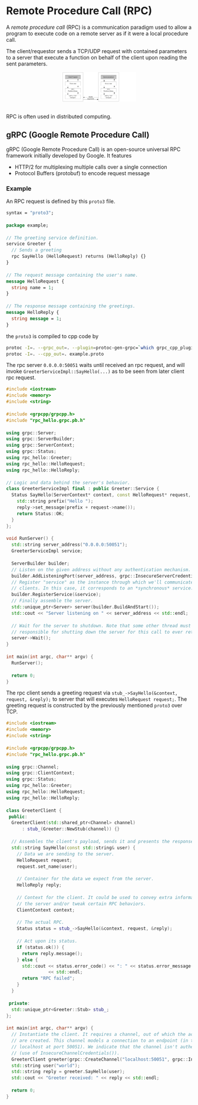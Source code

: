 # Remote Procedure Call (RPC)

A *remote procedure call* (RPC) is a communication paradigm used to allow a program to execute code on a remote server as if it were a local procedure call.

The client/requestor sends a TCP/UDP request with contained parameters to a server that execute a function on behalf of the client upon reading the sent parameters.

<div style="display: flex; justify-content: center;">
      <img src="imgs/rpc.png" width="40%" height="30%" alt="rpc" />
</div>
</br>

RPC is often used in distributed computing.

## gRPC (Google Remote Procedure Call)

gRPC (Google Remote Procedure Call) is an open-source universal RPC framework initially developed by Google.
It features

* HTTP/2 for multiplexing multiple calls over a single connection
* Protocol Buffers (protobuf) to encode request message

### Example

An RPC request is defined by this `proto3` file.

```proto
syntax = "proto3";

package example;

// The greeting service definition.
service Greeter {
  // Sends a greeting
  rpc SayHello (HelloRequest) returns (HelloReply) {}
}

// The request message containing the user's name.
message HelloRequest {
  string name = 1;
}

// The response message containing the greetings.
message HelloReply {
  string message = 1;
}
```

the `proto3` is compiled to cpp code by

```sh
protoc -I=. --grpc_out=. --plugin=protoc-gen-grpc=`which grpc_cpp_plugin` example.proto
protoc -I=. --cpp_out=. example.proto
```

The rpc server `0.0.0.0:50051` waits until received an rpc request, and will invoke `GreeterServiceImpl::SayHello(...)` as to be seen from later client rpc request.

```cpp
#include <iostream>
#include <memory>
#include <string>

#include <grpcpp/grpcpp.h>
#include "rpc_hello.grpc.pb.h"

using grpc::Server;
using grpc::ServerBuilder;
using grpc::ServerContext;
using grpc::Status;
using rpc_hello::Greeter;
using rpc_hello::HelloRequest;
using rpc_hello::HelloReply;

// Logic and data behind the server's behavior.
class GreeterServiceImpl final : public Greeter::Service {
  Status SayHello(ServerContext* context, const HelloRequest* request, HelloReply* reply) override {
    std::string prefix("Hello ");
    reply->set_message(prefix + request->name());
    return Status::OK;
  }
};

void RunServer() {
  std::string server_address("0.0.0.0:50051");
  GreeterServiceImpl service;

  ServerBuilder builder;
  // Listen on the given address without any authentication mechanism.
  builder.AddListeningPort(server_address, grpc::InsecureServerCredentials());
  // Register "service" as the instance through which we'll communicate with
  // clients. In this case, it corresponds to an *synchronous* service.
  builder.RegisterService(&service);
  // Finally assemble the server.
  std::unique_ptr<Server> server(builder.BuildAndStart());
  std::cout << "Server listening on " << server_address << std::endl;

  // Wait for the server to shutdown. Note that some other thread must be
  // responsible for shutting down the server for this call to ever return.
  server->Wait();
}

int main(int argc, char** argv) {
  RunServer();

  return 0;
}
```

The rpc client sends a greeting request via `stub_->SayHello(&context, request, &reply);` to server that will executes `HelloRequest request;`.
The greeting request is constructed by the previously mentioned `proto3` over TCP.

```cpp
#include <iostream>
#include <memory>
#include <string>

#include <grpcpp/grpcpp.h>
#include "rpc_hello.grpc.pb.h"

using grpc::Channel;
using grpc::ClientContext;
using grpc::Status;
using rpc_hello::Greeter;
using rpc_hello::HelloRequest;
using rpc_hello::HelloReply;

class GreeterClient {
 public:
  GreeterClient(std::shared_ptr<Channel> channel)
      : stub_(Greeter::NewStub(channel)) {}

  // Assembles the client's payload, sends it and presents the response back
  std::string SayHello(const std::string& user) {
    // Data we are sending to the server.
    HelloRequest request;
    request.set_name(user);

    // Container for the data we expect from the server.
    HelloReply reply;

    // Context for the client. It could be used to convey extra information to
    // the server and/or tweak certain RPC behaviors.
    ClientContext context;

    // The actual RPC.
    Status status = stub_->SayHello(&context, request, &reply);

    // Act upon its status.
    if (status.ok()) {
      return reply.message();
    } else {
      std::cout << status.error_code() << ": " << status.error_message()
                << std::endl;
      return "RPC failed";
    }
  }

 private:
  std::unique_ptr<Greeter::Stub> stub_;
};

int main(int argc, char** argv) {
  // Instantiate the client. It requires a channel, out of which the actual RPCs
  // are created. This channel models a connection to an endpoint (in this case,
  // localhost at port 50051). We indicate that the channel isn't authenticated
  // (use of InsecureChannelCredentials()).
  GreeterClient greeter(grpc::CreateChannel("localhost:50051", grpc::InsecureChannelCredentials()));
  std::string user("world");
  std::string reply = greeter.SayHello(user);
  std::cout << "Greeter received: " << reply << std::endl;

  return 0;
}
```
